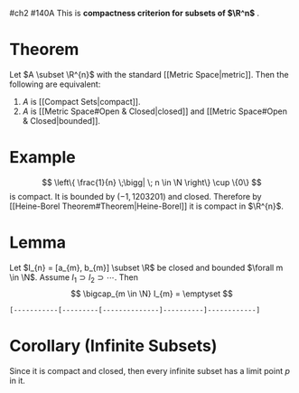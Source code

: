 #ch2 #140A
This is **compactness criterion for subsets of $\R^n$** . 

# Theorem 
Let $A \subset \R^{n}$ with the standard [[Metric Space|metric]]. Then the following are equivalent:
1. $A$ is [[Compact Sets|compact]].
2. $A$ is [[Metric Space#Open & Closed|closed]] and [[Metric Space#Open & Closed|bounded]].

# Example
$$
\left\{ \frac{1}{n} \;\bigg| \; n \in \N \right\} \cup \{0\}
$$
is compact. It is bounded by $(-1, 1203201)$ and closed. Therefore by [[Heine-Borel Theorem#Theorem|Heine-Borel]] it is compact in $\R^{n}$. 


# Lemma 
Let $I_{n} = [a_{m}, b_{m}] \subset \R$ be closed and bounded $\forall m \in \N$. Assume $I_{1}\supset I_{2}\supset \cdots$. Then
$$
\bigcap_{m \in \N} I_{m} = \emptyset
$$

```
[-----------[---------[--------------]----------]------------]
```
# Corollary (Infinite Subsets)
Since it is compact and closed, then every infinite subset has a limit point $p$ in it. 